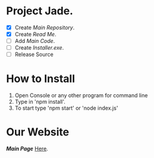 # Project Jade.

- [x] Create *Main Repository*.
- [x] Create *Read Me*.
- [ ] Add *Main Code*.
- [ ] Create *Installer.exe*.
- [ ] Release Source

# How to Install

1) Open Console or any other program for command line
2) Type in 'npm install'.
3) To start type 'npm start' or 'node index.js'

# Our Website

***Main Page*** [Here](http://project-jade.unaux.com/).
